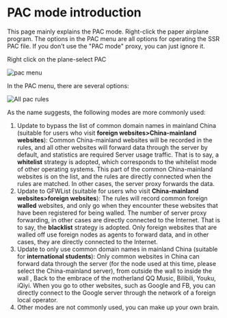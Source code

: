 # PAC mode introduction

This page mainly explains the PAC mode. Right-click the paper airplane program. The options in the PAC menu are all options for operating the SSR PAC file. If you don't use the "PAC mode" proxy, you can just ignore it.

Right click on the plane-select PAC

![pac menu][pac-in-menu]



In the PAC menu, there are several options:

![All pac rules][pac-full-menu]

As the name suggests, the following modes are more commonly used:

1. Update to bypass the list of common domain names in mainland China (suitable for users who visit **foreign websites>China-mainland websites**): Common China-mainland websites will be recorded in the rules, and all other websites will forward data through the server by default, and statistics are required Server usage traffic. That is to say, a **whitelist** strategy is adopted, which corresponds to the whitelist mode of other operating systems. This part of the common China-mainland websites is on the list, and the rules are directly connected when the rules are matched. In other cases, the server proxy forwards the data.
2. Update to GFWList (suitable for users who visit **China-mainland websites>foreign websites**): The rules will record common foreign **walled** websites, and only go when they encounter these websites that have been registered for being walled. The number of server proxy forwarding, in other cases are directly connected to the Internet. That is to say, the **blacklist** strategy is adopted. Only foreign websites that are walled off use foreign nodes as agents to forward data, and in other cases, they are directly connected to the Internet.
3. Update to only use common domain names in mainland China (suitable for **international students**): Only common websites in China can forward data through the server (for the node used at this time, please select the China-mainland server), from outside the wall to inside the wall , Back to the embrace of the motherland QQ Music, Bilibili, Youku, iQiyi. When you go to other websites, such as Google and FB, you can directly connect to the Google server through the network of a foreign local operator.
4. Other modes are not commonly used, you can make up your own brain.


[pac-in-menu]: /img/faq/pac-in-menu.jpg "pac menu"
[pac-full-menu]: /img/faq/pac-full-menu.jpg "All pac rules"